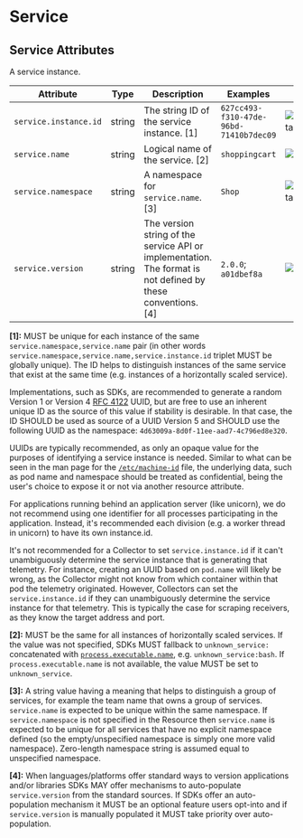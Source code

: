 <!--- Hugo front matter used to generate the website version of this page:
--->

<!-- NOTE: THIS FILE IS AUTOGENERATED. DO NOT EDIT BY HAND. -->
<!-- see templates/registry/markdown/attribute_namespace.md.j2 -->

# Service

## Service Attributes

A service instance.

| Attribute             | Type   | Description                                                                                                  | Examples                               | Stability                                                        |
| --------------------- | ------ | ------------------------------------------------------------------------------------------------------------ | -------------------------------------- | ---------------------------------------------------------------- |
| `service.instance.id` | string | The string ID of the service instance. [1]                                                                   | `627cc493-f310-47de-96bd-71410b7dec09` | ![Experimental](https://img.shields.io/badge/-experimental-blue) |
| `service.name`        | string | Logical name of the service. [2]                                                                             | `shoppingcart`                         | ![Stable](https://img.shields.io/badge/-stable-lightgreen)       |
| `service.namespace`   | string | A namespace for `service.name`. [3]                                                                          | `Shop`                                 | ![Experimental](https://img.shields.io/badge/-experimental-blue) |
| `service.version`     | string | The version string of the service API or implementation. The format is not defined by these conventions. [4] | `2.0.0`; `a01dbef8a`                   | ![Stable](https://img.shields.io/badge/-stable-lightgreen)       |

**[1]:** MUST be unique for each instance of the same `service.namespace,service.name` pair (in other words
`service.namespace,service.name,service.instance.id` triplet MUST be globally unique). The ID helps to
distinguish instances of the same service that exist at the same time (e.g. instances of a horizontally scaled
service).

Implementations, such as SDKs, are recommended to generate a random Version 1 or Version 4 [RFC
4122](https://www.ietf.org/rfc/rfc4122.txt) UUID, but are free to use an inherent unique ID as the source of
this value if stability is desirable. In that case, the ID SHOULD be used as source of a UUID Version 5 and
SHOULD use the following UUID as the namespace: `4d63009a-8d0f-11ee-aad7-4c796ed8e320`.

UUIDs are typically recommended, as only an opaque value for the purposes of identifying a service instance is
needed. Similar to what can be seen in the man page for the
[`/etc/machine-id`](https://www.freedesktop.org/software/systemd/man/machine-id.html) file, the underlying
data, such as pod name and namespace should be treated as confidential, being the user's choice to expose it
or not via another resource attribute.

For applications running behind an application server (like unicorn), we do not recommend using one identifier
for all processes participating in the application. Instead, it's recommended each division (e.g. a worker
thread in unicorn) to have its own instance.id.

It's not recommended for a Collector to set `service.instance.id` if it can't unambiguously determine the
service instance that is generating that telemetry. For instance, creating an UUID based on `pod.name` will
likely be wrong, as the Collector might not know from which container within that pod the telemetry originated.
However, Collectors can set the `service.instance.id` if they can unambiguously determine the service instance
for that telemetry. This is typically the case for scraping receivers, as they know the target address and
port.

**[2]:** MUST be the same for all instances of horizontally scaled services. If the value was not specified, SDKs MUST fallback to `unknown_service:` concatenated with [`process.executable.name`](process.md), e.g. `unknown_service:bash`. If `process.executable.name` is not available, the value MUST be set to `unknown_service`.

**[3]:** A string value having a meaning that helps to distinguish a group of services, for example the team name that owns a group of services. `service.name` is expected to be unique within the same namespace. If `service.namespace` is not specified in the Resource then `service.name` is expected to be unique for all services that have no explicit namespace defined (so the empty/unspecified namespace is simply one more valid namespace). Zero-length namespace string is assumed equal to unspecified namespace.

**[4]:** When languages/platforms offer standard ways to version applications
and/or libraries SDKs MAY offer mechanisms to auto-populate `service.version`
from the standard sources. If SDKs offer an auto-population mechanism it MUST be
an optional feature users opt-into and if `service.version` is manually
populated it MUST take priority over auto-population.
